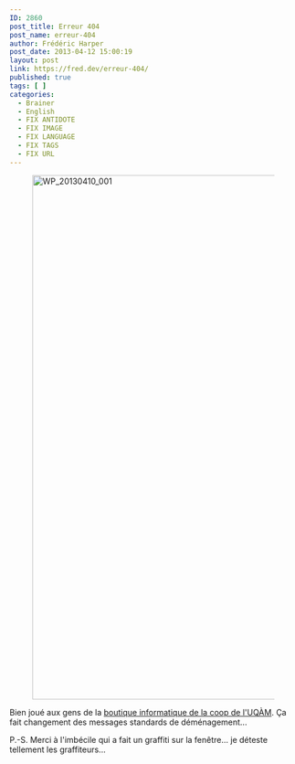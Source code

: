 ```yaml
---
ID: 2860
post_title: Erreur 404
post_name: erreur-404
author: Frédéric Harper
post_date: 2013-04-12 15:00:19
layout: post
link: https://fred.dev/erreur-404/
published: true
tags: [ ]
categories:
  - Brainer
  - English
  - FIX ANTIDOTE
  - FIX IMAGE
  - FIX LANGUAGE
  - FIX TAGS
  - FIX URL
---
```

<figure><img alt="WP_20130410_001" src="http://fred.dev/wp-content/uploads/2013/04/WP_20130410_001.jpg" width="1632" height="918" /></figure>
Bien joué aux gens de la <a href="https://www.coopuqam.com/7-Boutique-informatique-succursale.html" target="_blank" rel="noopener noreferrer">boutique informatique de la coop de l'UQÀM</a>. Ça fait changement des messages standards de déménagement...

P.-S. Merci à l'imbécile qui a fait un graffiti sur la fenêtre... je déteste tellement les graffiteurs...